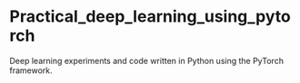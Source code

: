 # Practical_deep_learning_using_pytorch
Deep learning experiments and code written in Python using the PyTorch framework.
